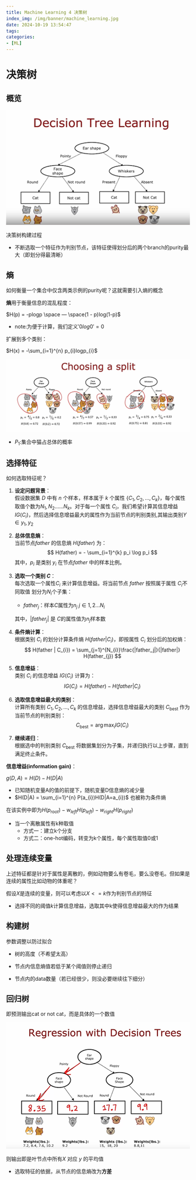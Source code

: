 ```yaml
---
title: Machine Learning 4 决策树
index_img: /img/banner/machine_learning.jpg 
date: 2024-10-19 13:54:47
tags:
categories:
- [ML]
---
```




# 决策树

## 概览

![](/img/machine_learning/decision_tree_1.png)

决策树构建过程

* 不断选取一个特征作为判别节点，该特征使得划分后的两个branch的purity最大（即划分得最清晰）

## 熵

如何衡量一个集合中仅含两类示例的purity呢？这就需要引入熵的概念

**熵**用于衡量信息的混乱程度：

$H(p) = -plogp \space — \space(1 - p)log(1-p)$

* note:为便于计算，我们定义$'0log0'=0$

扩展到多个类别：

$H(x) = -\sum_{i=1}^{n}  p_{i}logp_{i}$

![](/img/machine_learning/decision_tree_2.png)

* $P_{1}$:集合中猫占总体的概率

## 选择特征

如何选取特征呢？

1. **设定问题背景**：  
   假设数据集 $D$ 中有 $n$ 个样本，样本属于 $k$ 个属性 $\{C_1, C_2, \dots, C_k\}$，每个属性取值个数为${N_{1},N_{2}......N_{k}}$。对于每一个属性 $C_i$，我们希望计算其信息增益 $IG(C_i)$，然后选择信息增益最大的属性作为当前节点的判别类别,其输出类别$Y \in {y_{1}, y_{2}}$

2. **总体信息熵**：  
   当前节点$father$ 的信息熵 $H(father)$ 为：
   $$
   H(father) = - \sum_{i=1}^{k} p_i \log p_i
   $$
   其中，$p_i$ 是类别 $y_i$ 在节点$father$ 中的样本比例。

3. **选取一个类别 $C$**：  
   每次选取一个属性$C_{i}$ 来计算信息增益。将当前节点 $father$ 按照属于属性 $C_{i}$不同取值 划分为$N_{i}$个子集：
   
   - $father_j$：样本$C$属性为$n_{j}$    $j\in{1,2...N_{i}}$  

   其中，$|father_j|$ 是 $C$的属性值为$n_{j}$样本数

4. **条件熵计算**：  
   根据类别 $C_{i}$ 的划分计算条件熵 $H(father| C_{i})$，即按属性 $C_i$ 划分后的加权熵：
   $$
   H(father | C_{i}) = \sum_{j=1}^{N_{i}}\frac{|father_j|}{|father|} H(father_{j})
   $$
   
5. **信息增益**：  
   类别 $C_i$ 的信息增益 $IG(C_i)$ 计算为：
   $$
   IG(C_i) = H(father) - H(father | C_i)
   $$

6. **选取信息增益最大的类别**：  
   计算所有类别 $C_1, C_2, \dots, C_k$ 的信息增益，选择信息增益最大的类别 $C_{\text{best}}$ 作为当前节点的判别类别：
   $$
   C_{\text{best}} = \arg\max_{i} IG(C_i)
   $$

7. **继续递归**：  
   根据选中的判别类别 $C_{\text{best}}$ 将数据集划分为子集，并递归执行以上步骤，直到满足终止条件。

**信息增益(information gain)**：

$g(D,A) = H(D) - H(D|A)$

* 已知随机变量A的值的前提下，随机变量D信息熵的减少量
* $H(D|A) = \sum_{i=1}^{n} P(a_{i})H(D|A=a_{i})$ 也被称为条件熵

在该实例中即为$H(p_{root}) -  w_{left}H(p_{left}) -w_{right}H(p_{right})$

* 当一个离散属性有k种取值
  * 方式一：建立k个分支
  * 方式二：one-hot编码，转变为k个属性，每个属性取值0或1

## 处理连续变量

上述特征都是针对于属性是离散的，例如动物要么有卷毛，要么没卷毛。但如果是连续的属性比如动物的体重呢？

假设$X$是连续的变量，则可以考虑以$X <= k$作为判别节点的特征

* 选择不同的阈值$k$计算信息增益，选取其中k使得信息增益最大的作为结果

## 构建树

参数调整以防过拟合

* 树的高度（不希望太高）

* 节点内信息熵值若低于某个阈值则停止递归
* 节点内的data数量（若已经很少，则没必要继续往下细分）

## 回归树

即预测输出cat or not cat，而是具体的一个数值

![](/img/machine_learning/decision_tree_3.png)

则输出即是叶节点中所有$X$ 对应 $y$ 的平均值

* 选取特征的依据，从节点的信息熵改为**方差**

